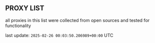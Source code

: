 ## PROXY LIST

all proxies in this list were collected from open sources and tested for functionality

last update: `2025-02-26 00:03:50.206989+00:00` UTC